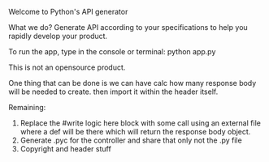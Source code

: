 Welcome to Python's API generator

What we do?
Generate API according to your specifications to help you rapidly develop your product. 

To run the app, type in the console or terminal: python app.py

This is not an opensource product.

One thing that can be done is we can have calc how many response body will be needed to create. then import it within the header itself.

Remaining:
1. Replace the #write logic here block with some call using an external file where a def will be there which will return the response body object.
2. Generate .pyc for the controller and share that only not the .py file
3. Copyright and header stuff